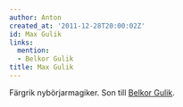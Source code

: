 ```yaml
---
author: Anton
created_at: '2011-12-28T20:00:02Z'
id: Max Gulik
links:
  mention:
  - Belkor Gulik
title: Max Gulik
---
```


Färgrik nybörjarmagiker. Son till [Belkor Gulik].

  [Belkor Gulik]: Belkor_Gulik
